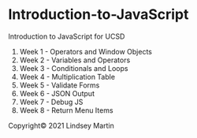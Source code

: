 # Introduction-to-JavaScript

Introduction to JavaScript for UCSD

1. Week 1 - Operators and Window Objects
2. Week 2 - Variables and Operators
3. Week 3 - Conditionals and Loops
4. Week 4 - Multiplication Table
5. Week 5 - Validate Forms
6. Week 6 - JSON Output
7. Week 7 - Debug JS
8. Week 8 - Return Menu Items

Copyright© 2021 Lindsey Martin
